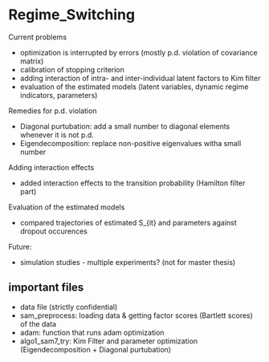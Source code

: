 # Regime_Switching

Current problems
- optimization is interrupted by errors (mostly p.d. violation of covariance matrix)
- calibration of stopping criterion
- adding interaction of intra- and inter-individual latent factors to Kim filter
- evaluation of the estimated models (latent variables, dynamic regime indicators, parameters)

Remedies for p.d. violation
- Diagonal purtubation: add a small number to diagonal elements whenever it is not p.d.
- Eigendecomposition: replace non-positive eigenvalues witha small number 

Adding interaction effects
- added interaction effects to the transition probability (Hamilton filter part)

Evaluation of the estimated models
- compared trajectories of estimated S_{it} and parameters against dropout occurences

Future:
- simulation studies - multiple experiments? (not for master thesis)

## important files

- data file (strictly confidential)
- sam_preprocess: loading data & getting factor scores (Bartlett scores) of the data
- adam: function that runs adam optimization
- algo1_sam7_try: Kim Filter and parameter optimization (Eigendecomposition + Diagonal purtubation)